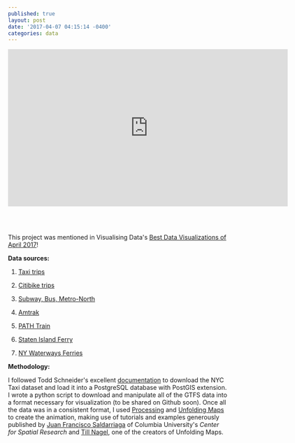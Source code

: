 ```yaml
---
published: true
layout: post
date: '2017-04-07 04:15:14 -0400'
categories: data
---
```

<iframe src="https://player.vimeo.com/video/212484620?byline=0&portrait=0" width="640" height="360" frameborder="0" webkitallowfullscreen mozallowfullscreen allowfullscreen></iframe>

<br><br>

This project was mentioned in Visualising Data's [Best Data Visualizations of April 2017](http://www.visualisingdata.com/2017/06/best-visualisation-web-april-2017/)!

**Data sources:**

1) [Taxi trips](http://www.nyc.gov/html/tlc/html/about/trip_record_data.shtml)

2) [Citibike trips](https://www.citibikenyc.com/system-data)

3) [Subway, Bus, Metro-North](http://web.mta.info/developers/developer-data-terms.html#data)

4) [Amtrak](http://www.gtfs-data-exchange.com/agency/amtrak/)

5) [PATH Train](http://data.trilliumtransit.com/gtfs/path-nj-us/)

6) [Staten Island Ferry](https://data.cityofnewyork.us/Transportation/Staten-Island-Ferry-Schedule-GTFS-/mwxp-krtu)

7) [NY Waterways Ferries](https://github.com/BetaNYC/NY-Waterways-GTFS-data)


**Methodology:**

I followed Todd Schneider's excellent [documentation](https://github.com/toddwschneider/nyc-taxi-data) to download the NYC Taxi dataset and load it into a PostgreSQL database with PostGIS extension. I wrote a python script to download and manipulate all of the GTFS data into a format necessary for visualization (to be shared on Github soon). Once all the data was in a consistent format, I used [Processing](processing.org) and [Unfolding Maps](http://unfoldingmaps.org/) to create the animation, making use of tutorials and examples generously published by [Juan Francisco Saldarriaga](https://github.com/juanfrans-courses/DataScienceSocietyWorkshop) of Columbia University's *Center for Spatial Research* and [Till Nagel](http://unfoldingmaps.org/tutorials/), one of the creators of Unfolding Maps.
